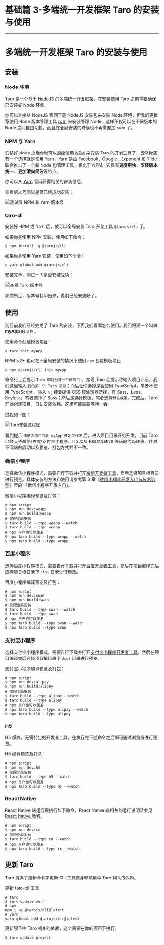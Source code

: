 
# 基础篇 3-多端统一开发框架 Taro 的安装与使用
---

# 多端统一开发框架 Taro 的安装与使用

## 安装

### Node 环境

Taro 是一个基于 [NodeJS](https://nodejs.org) 的多端统一开发框架，在安装使用 Taro 之前需要确保已安装好 Node 环境。

你可以直接从 NodeJS 官网下载 NodeJS 安装包来安装 Node 环境，但我们更推荐使用 Node 版本管理工具 [nvm](https://github.com/creationix/nvm) 来安装管理 Node，这样不仅可以在不同版本的 Node 之间自由切换，而且在全局安装的时候也不再需要加 `sudo` 了。

### NPM 与 Yarn

安装好 Node 之后你就可以直接使用 [NPM](https://www.npmjs.com/get-npm) 来安装 Taro 的开发工具了，当然你还有一个选择就是使用 [Yarn](https://yarnpkg.com)，Yarn 是由 Facebook、Google、Exponent 和 Tilde 联合推出了一个新 Node 包管理工具，相比于 NPM，它具有**速度更快**、**安装版本统一**、**更加清爽简洁**等特点。

你可以从 [Yarn](https://yarnpkg.com) 官网获得相关的安装信息。

查看版本号测试是否已经成功安装：

![测试看 NPM 和 Yarn 版本号](https://p1-jj.byteimg.com/tos-cn-i-t2oaga2asx/gold-user-assets/2018/10/31/166c928fd18a4fcc~tplv-t2oaga2asx-image.image)

### taro-cli

安装好 NPM 或 Yarn 后，就可以全局安装 Taro 开发工具 `@tarojs/cli` 了。

如果你是使用 NPM 安装，使用如下命令：

```
$ npm install -g @tarojs/cli
```

如果你是使用 Yarn 安装，使用如下命令：

```
$ yarn global add @tarojs/cli
```

安装完毕，测试一下是否安装成功：

![查看 Taro 版本号](https://p1-jj.byteimg.com/tos-cn-i-t2oaga2asx/gold-user-assets/2018/10/31/166c928fba768251~tplv-t2oaga2asx-image.image)

如你所见，版本号打印出来，说明已经安装好了。

## 使用

到目前我们已经完成了 Taro 的安装，下面我们看看怎么使用。我们将建一个叫做 **myApp** 的项目。

使用命令创建模板项目：

```
$ taro init myApp
```

NPM 5.2+ 也可在不全局安装的情况下使用 `npx` 创建模板项目：

```
$ npx @tarojs/cli init myApp
```

命令行上会提示 `Taro 即将创建一个新项目!`，接着 Taro 会提示你输入项目介绍，我们这里输入 `我的第一个 Taro 项目`；而后让你选择是否使用 TypeScript，笔者不使用 TypeScript ，输入 `n` ; 接着提供 CSS 预处理器选择，有 Sass、Less、Seyless，笔者选择了 Sass；然后是选择模板，笔者选择`默认模版`，完成后，Taro 开始创建项目，自动安装依赖，这里可能需要等待一会。

过程如下图：

![Taro安装过程图](https://p1-jj.byteimg.com/tos-cn-i-t2oaga2asx/gold-user-assets/2018/9/2/1659a045be8713ca~tplv-t2oaga2asx-image.image)

看到提示 `请进入项目目录 myApp 开始工作吧` 后，进入项目目录开始开发，目前 Taro 已经支持微信/百度/支付宝小程序、H5 以及 ReactNative 等端的代码转换，针对不同端的启动以及预览、打包方式并不一致。

### 微信小程序

选择微信小程序模式，需要自行下载并打开[微信开发者工具](https://developers.weixin.qq.com/miniprogram/dev/devtools/download.html)，然后选择项目根目录进行预览。具体安装的方法和使用请参考第 3 章《[微信小程序开发入门与技术选型](https://juejin.cn/book/6844733744830480397/section/6844733744914366471)》里的 「微信小程序开发入门」。

微信小程序编译预览及打包：

```
# npm script
$ npm run dev:weapp
$ npm run build:weapp
# 仅限全局安装
$ taro build --type weapp --watch
$ taro build --type weapp
# npx 用户也可以使用
$ npx taro build --type weapp --watch
$ npx taro build --type weapp
```

### 百度小程序

选择百度小程序模式，需要自行下载并打开[百度开发者工具](https://smartprogram.baidu.com/docs/develop/devtools/show_sur/)，然后在项目编译完后选择项目根目录下 `dist` 目录进行预览。

百度小程序编译预览及打包：

```
# npm script
$ npm run dev:swan
$ npm run build:swan
# 仅限全局安装
$ taro build --type swan --watch
$ taro build --type swan
# npx 用户也可以使用
$ npx taro build --type swan --watch
$ npx taro build --type swan
```

### 支付宝小程序

选择支付宝小程序模式，需要自行下载并打开[支付宝小程序开发者工具](https://docs.alipay.com/mini/developer/getting-started/)，然后在项目编译完后选择项目根目录下 `dist` 目录进行预览。

支付宝小程序编译预览及打包：

```
# npm script
$ npm run dev:alipay
$ npm run build:alipay
# 仅限全局安装
$ taro build --type alipay --watch
$ taro build --type alipay
# npx 用户也可以使用
$ npx taro build --type alipay --watch
$ npx taro build --type alipay
```

### H5

H5 模式，无需特定的开发者工具，在执行完下述命令之后即可通过浏览器进行预览。

H5 编译预览及打包：

```
# npm script
$ npm run dev:h5
# 仅限全局安装
$ taro build --type h5 --watch
# npx 用户也可以使用
$ npx taro build --type h5 --watch
```

### React Native

React Native 端运行需执行如下命令，React Native 端相关的运行说明请参见 [React Native 教程](https://nervjs.github.io/taro/docs/react-native.html)。

```
# npm script
$ npm run dev:rn
# 仅限全局安装
$ taro build --type rn --watch
# npx 用户也可以使用
$ npx taro build --type rn --watch
```

## 更新 Taro

Taro 提供了更新命令来更新 CLI 工具自身和项目中 Taro 相关的依赖。

更新 taro-cli 工具：

```
# taro
$ taro update self
# npm 
npm i -g @tarojs/cli@latest 
# yarn 
yarn global add @tarojs/cli@latest
```

更新项目中 Taro 相关的依赖，这个需要在你的项目下执行。

```
$ taro update project
```
    